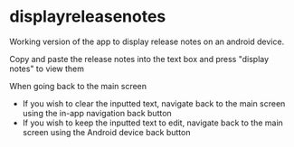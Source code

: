 # displayreleasenotes
Working version of the app to display release notes on an android device.

Copy and paste the release notes into the text box and press "display notes" to view them

When going back to the main screen
- If you wish to clear the inputted text, navigate back to the main screen using the in-app navigation back button
- If you wish to keep the inputted text to edit, navigate back to the main screen using the Android device back button
